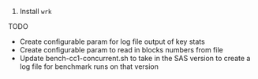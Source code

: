 1) Install `wrk`
<!-- 2) Install `lua`
3) Install LuaRocks
4) ` luarocks install --local  lua-cjson-ol` install script dependency -->


TODO
- Create configurable param for log file output of key stats
- Create configurable param to read in blocks numbers from file
- Update bench-cc1-concurrent.sh to take in the SAS version to create a log file for benchmark runs on that version